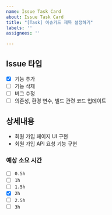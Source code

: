 ```yaml
---
name: Issue Task Card
about: Issue Task Card
title: "[Task] 이슈카드 제목 설정하기"
labels: ''
assignees: ''

---
```


## Issue 타입

- [x] 기능 추가
- [ ] 기능 삭제
- [ ] 버그 수정
- [ ] 의존성, 환경 변수, 빌드 관련 코드 업데이트

## 상세내용

 - 회원 가입 페이지 UI 구현
 - 회원 가입 API 요청 기능 구현

### 예상 소요 시간
- [ ] `0.5h`
- [ ] `1h`
- [ ] `1.5h`
- [x] `2h`
- [ ] `2.5h`
- [ ] `3h`
